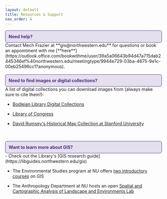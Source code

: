 ```yaml
---
layout: default
title: Resources & Support
nav_order: 4
---
```


<div style="border: 1px solid #4E2A84; background-color: #E4E0EE; padding: 10px; border-radius: 5px; color: #4E2A84;">
  <strong>Need help?</strong> 
</div>
Contact Mech Frazier at **gis@northwestern.edu** for questions or book an appointment with me 
[**here**](https://outlook.office.com/bookwithme/user/39a5a06643b94d47a715dab2445346ef%40northwestern.edu/meetingtype/9944e729-03ba-4675-9e1c-00eb25496cc1?anonymous).
<br>
<br>

<div style="border: 1px solid #4E2A84; background-color: #E4E0EE; padding: 10px; border-radius: 5px; color: #4E2A84;">
  <strong>Need to find images or digital collections?</strong>
</div>
A list of digital collections you can download images from (always make sure to cite them!): 

- [Bodleian Library Digital Collections](https://www.bodleian.ox.ac.uk/collections-and-resources/special-collections/digital-collections)

- [Library of Congress](https://www.loc.gov/maps/collections/)

- [David Rumsey's Historical Map Collection at Stanford University](https://www.davidrumsey.com/)
<br>
<br>

<div style="border: 1px solid #4E2A84; background-color: #E4E0EE; padding: 10px; border-radius: 5px; color: #4E2A84;">
  <strong>Want to learn more about GIS?</strong>
</div>
- Check out the Library's [GIS research guide](https://libguides.northwestern.edu/gis)<br>

- The Environmental Studies program at NU offers [two introductory courses](https://envsci.northwestern.edu/undergraduate-program/courses/2019-2020/course-descriptions/) on GIS

- The Anthropology Department at NU hosts an open [Spatial and Cartographic Analysis of Landscape and Environments Lab](https://anthropology.northwestern.edu/research/gis-lab.html)
